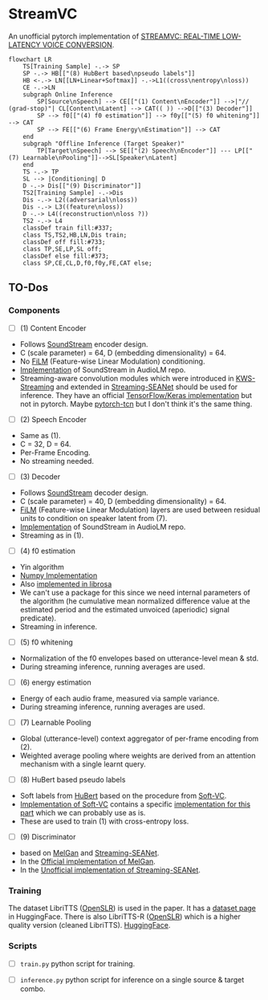 # StreamVC
An unofficial pytorch implementation of [STREAMVC: REAL-TIME LOW-LATENCY VOICE CONVERSION](https://arxiv.org/pdf/2401.03078.pdf).

```mermaid
flowchart LR 
    TS[Training Sample] -.-> SP
    SP -.-> HB[["(8) HubBert based\npseudo labels"]]
    HB <-.-> LN[[LN+Linear+Softmax]] -.->L1((cross\nentropy\nloss))
    CE -.->LN
    subgraph Online Inference
        SP[Source\nSpeech] --> CE[["(1) Content\nEncoder"]] -->|"// (grad-stop)"| CL[Content\nLatent] --> CAT(( )) -->D[["(3) Decoder"]]
        SP --> f0[["(4) f0 estimation"]] --> f0y[["(5) f0 whitening"]] --> CAT
        SP --> FE[["(6) Frame Energy\nEstimation"]] --> CAT
    end
    subgraph "Offline Inference (Target Speaker)"
        TP[Target\nSpeech] --> SE[["(2) Speech\nEncoder"]] --- LP[["(7) Learnable\nPooling"]]-->SL[Speaker\nLatent]
    end
    TS -.-> TP
    SL --> |Conditioning| D
    D -.-> Dis[["(9) Discriminator"]]
    TS2[Training Sample] -.->Dis
    Dis -.-> L2((adversarial\nloss))
    Dis -.-> L3((feature\nloss))
    D -.-> L4((reconstruction\nloss ?))
    TS2 -.-> L4
    classDef train fill:#337;
    class TS,TS2,HB,LN,Dis train;
    classDef off fill:#733;
    class TP,SE,LP,SL off;
    classDef else fill:#373;
    class SP,CE,CL,D,f0,f0y,FE,CAT else;
```
## TO-Dos
### Components
- [ ] (1) Content Encoder
 - Follows [SoundStream](https://arxiv.org/pdf/2107.03312.pdf) encoder design.
 - C (scale parameter) = 64, D (embedding dimensionality) = 64.
 - No [FiLM](https://arxiv.org/pdf/1709.07871.pdf) (Feature-wise Linear Modulation) conditioning.
 - [Implementation](https://github.com/lucidrains/audiolm-pytorch/blob/main/audiolm_pytorch/soundstream.py) of SoundStream in AudioLM repo.
 - Streaming-aware convolution modules which were introduced in [KWS-Streaming](https://arxiv.org/pdf/2005.06720.pdf) and extended in [Streaming-SEANet](https://arxiv.org/pdf/2010.10677.pdf) should be used for inference. They have an official [TensorFlow/Keras implementation](https://github.com/google-research/google-research/tree/master/kws_streaming) but not in pytorch. Maybe [pytorch-tcn](https://github.com/paul-krug/pytorch-tcn/tree/main) but I don't think it's the same thing.
- [ ] (2) Speech Encoder
 - Same as (1).
 - C = 32, D = 64.
 - Per-Frame Encoding.
 - No streaming needed.
- [ ] (3) Decoder
 - Follows [SoundStream](https://arxiv.org/pdf/2107.03312.pdf) decoder design.
 - C (scale parameter) = 40, D (embedding dimensionality) = 64.
 - [FiLM](https://arxiv.org/pdf/1709.07871.pdf) (Feature-wise Linear Modulation) layers are used between residual units to condition on speaker latent from (7).
 - [Implementation](https://github.com/lucidrains/audiolm-pytorch/blob/main/audiolm_pytorch/soundstream.py) of SoundStream in AudioLM repo.
 - Streaming as in (1).
- [ ] (4) f0 estimation
 - Yin algorithm
 - [Numpy Implementation](https://github.com/patriceguyot/Yin)
 - Also [implemented in librosa](https://librosa.org/doc/main/generated/librosa.yin.html)
 - We can't use a package for this since we need internal parameters of the algorithm (he cumulative mean normalized difference value at the estimated period and the estimated unvoiced (aperiodic) signal predicate).
 - Streaming in inference.
- [ ] (5) f0 whitening
 - Normalization of the f0 envelopes based on utterance-level mean & std.
 - During streaming inference, running averages are used.
- [ ] (6) energy estimation
 - Energy of each audio frame, measured via sample variance.
 - During streaming inference, running averages are used.
- [ ] (7) Learnable Pooling
 - Global (utterance-level) context aggregator of per-frame encoding from (2).
 - Weighted average pooling where weights are derived from an attention mechanism with a single learnt query.
- [ ] (8) HuBert based pseudo labels
 - Soft labels from [HuBert](https://arxiv.org/pdf/2106.07447.pdf) based on the procedure from [Soft-VC](https://arxiv.org/pdf/2111.02392.pdf).
 - [Implementation of Soft-VC](https://github.com/bshall/soft-vc) contains a specific [implementation for this part](https://github.com/bshall/hubert) which we can probably use as is.
 - These are used to train (1) with cross-entropy loss.
- [ ] (9) Discriminator
 - based on [MelGan](https://arxiv.org/pdf/1910.06711.pdf) and [Streaming-SEANet](https://arxiv.org/pdf/2010.10677.pdf).
 - In the [Official implementation of MelGan](https://github.com/descriptinc/melgan-neurips/blob/master/mel2wav/modules.py).
 - In the [Unofficial implementation of Streaming-SEANet](https://github.com/zeroone-universe/RealTimeBWE/blob/master/MelGAN.py).


### Training
The dataset LibriTTS ([OpenSLR](https://openslr.org/60/)) is used in the paper.
It has a [dataset page](https://huggingface.co/datasets/blabble-io/libritts) in HuggingFace.
There is also LibriTTS-R ([OpenSLR](http://www.openslr.org/141/)) which is a higher quality version (cleaned LibriTTS). [HuggingFace](https://huggingface.co/datasets/blabble-io/libritts_r).

### Scripts
- [ ] `train.py` python script for training.
- [ ] `inference.py` python script for inference on a single source & target combo.

